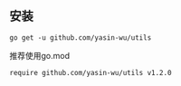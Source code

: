 ## 安装

````
go get -u github.com/yasin-wu/utils
````

推荐使用go.mod
<br>

````
require github.com/yasin-wu/utils v1.2.0
````
